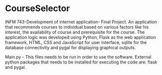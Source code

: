 CourseSelector
==============

INFM 743-Development of internet application- Final Project.
An application that recommends courses to individual based on various factors like his interest, the availability of course and prerequisite for the course. The application logic was developed using Python, Flask as the web application framework, HTML, CSS and JavaScript for user interface, sqlite for the database connectivity and pygal for displaying graphical outputs.

Main.py - This files needs to be run in order to use the software.
External python packages that needs to be installed for executing the code are: flask and pygal.

